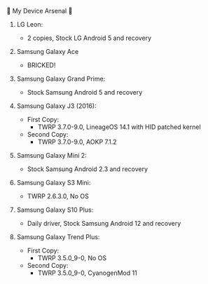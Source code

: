📱 My Device Arsenal 📱

1. LG Leon:
   - 2 copies, Stock LG Android 5 and recovery

2. Samsung Galaxy Ace
   - BRICKED!

3. Samsung Galaxy Grand Prime:
   - Stock Samsung Android 5 and recovery

4. Samsung Galaxy J3 (2016):
   - First Copy:
       - TWRP 3.7.0-9.0, LineageOS 14.1 with HID patched kernel
   - Second Copy:
       - TWRP 3.7.0-9.0, AOKP 7.1.2

5. Samsung Galaxy Mini 2:
   - Stock Samsung Android 2.3 and recovery

6. Samsung Galaxy S3 Mini:
   - TWRP 2.6.3.0, No OS 

7. Samsung Galaxy S10 Plus:
   - Daily driver, Stock Samsung Android 12 and recovery

8. Samsung Galaxy Trend Plus:
   - First Copy:
      - TWRP 3.5.0_9-0, No OS
   - Second Copy:
      - TWRP 3.5.0_9-0, CyanogenMod 11
